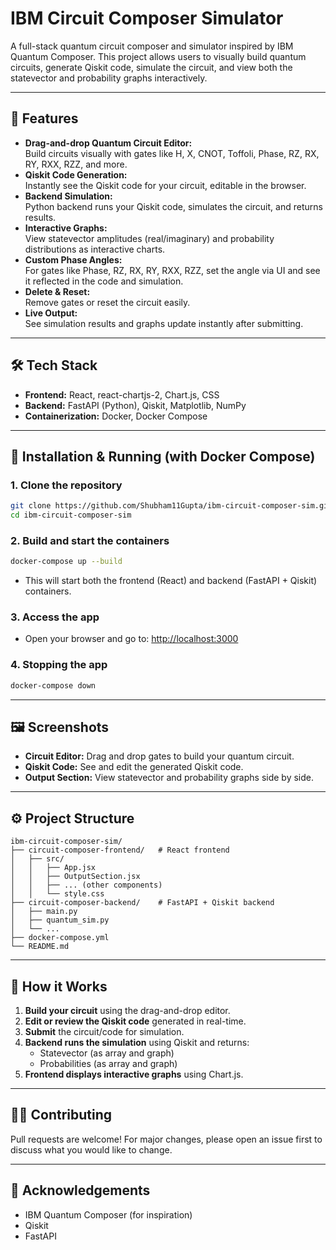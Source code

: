 # IBM Circuit Composer Simulator

A full-stack quantum circuit composer and simulator inspired by IBM Quantum Composer. This project allows users to visually build quantum circuits, generate Qiskit code, simulate the circuit, and view both the statevector and probability graphs interactively.

---

## 🚀 Features

- **Drag-and-drop Quantum Circuit Editor:**  
  Build circuits visually with gates like H, X, CNOT, Toffoli, Phase, RZ, RX, RY, RXX, RZZ, and more.
- **Qiskit Code Generation:**  
  Instantly see the Qiskit code for your circuit, editable in the browser.
- **Backend Simulation:**  
  Python backend runs your Qiskit code, simulates the circuit, and returns results.
- **Interactive Graphs:**  
  View statevector amplitudes (real/imaginary) and probability distributions as interactive charts.
- **Custom Phase Angles:**  
  For gates like Phase, RZ, RX, RY, RXX, RZZ, set the angle via UI and see it reflected in the code and simulation.
- **Delete & Reset:**  
  Remove gates or reset the circuit easily.
- **Live Output:**  
  See simulation results and graphs update instantly after submitting.

---

## 🛠 Tech Stack

- **Frontend:** React, react-chartjs-2, Chart.js, CSS
- **Backend:** FastAPI (Python), Qiskit, Matplotlib, NumPy
- **Containerization:** Docker, Docker Compose

---

## 🐳 Installation & Running (with Docker Compose)

### 1. **Clone the repository**
```sh
git clone https://github.com/Shubham11Gupta/ibm-circuit-composer-sim.git
cd ibm-circuit-composer-sim
```

### 2. **Build and start the containers**
```sh
docker-compose up --build
```
- This will start both the frontend (React) and backend (FastAPI + Qiskit) containers.

### 3. **Access the app**
- Open your browser and go to: [http://localhost:3000](http://localhost:3000)

### 4. **Stopping the app**
```sh
docker-compose down
```

---

## 🖼️ Screenshots

- **Circuit Editor:** Drag and drop gates to build your quantum circuit.
- **Qiskit Code:** See and edit the generated Qiskit code.
- **Output Section:** View statevector and probability graphs side by side.

---

## ⚙️ Project Structure

```
ibm-circuit-composer-sim/
├── circuit-composer-frontend/   # React frontend
│   ├── src/
│   │   ├── App.jsx
│   │   ├── OutputSection.jsx
│   │   ├── ... (other components)
│   │   └── style.css
├── circuit-composer-backend/    # FastAPI + Qiskit backend
│   ├── main.py
│   ├── quantum_sim.py
│   └── ...
├── docker-compose.yml
└── README.md
```

---

## 📝 How it Works

1. **Build your circuit** using the drag-and-drop editor.
2. **Edit or review the Qiskit code** generated in real-time.
3. **Submit** the circuit/code for simulation.
4. **Backend runs the simulation** using Qiskit and returns:
    - Statevector (as array and graph)
    - Probabilities (as array and graph)
5. **Frontend displays interactive graphs** using Chart.js.

---

## 🧑‍💻 Contributing

Pull requests are welcome! For major changes, please open an issue first to discuss what you would like to change.

---


## 🙏 Acknowledgements

- IBM Quantum Composer (for inspiration)
- Qiskit
- FastAPI
